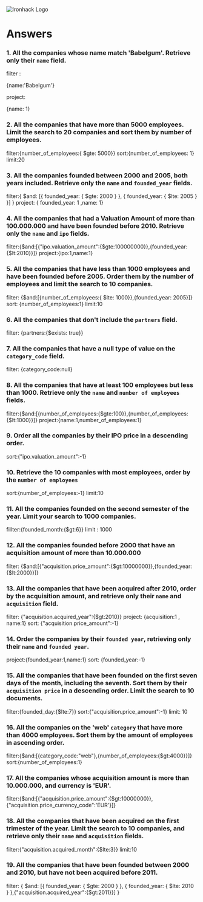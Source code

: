![Ironhack Logo](https://i.imgur.com/1QgrNNw.png)

# Answers

### 1. All the companies whose name match 'Babelgum'. Retrieve only their `name` field.

filter :

{name:'Babelgum'}

project:

{name: 1}

### 2. All the companies that have more than 5000 employees. Limit the search to 20 companies and sort them by **number of employees**.

filter:{number_of_employees:{ $gte: 5000}}
sort:{number_of_employees: 1}
limit:20

### 3. All the companies founded between 2000 and 2005, both years included. Retrieve only the `name` and `founded_year` fields.

filter:{ $and: [{ founded_year: { $gte: 2000 } }, { founded_year: { $lte: 2005 } }] } 
project: { founded_year: 1 ,name: 1}

### 4. All the companies that had a Valuation Amount of more than 100.000.000 and have been founded before 2010. Retrieve only the `name` and `ipo` fields.

filter:{$and:[{"ipo.valuation_amount":{$gte:100000000}},{founded_year:{$lt:2010}}]}
project:{ipo:1,name:1}

### 5. All the companies that have less than 1000 employees and have been founded before 2005. Order them by the number of employees and limit the search to 10 companies.
filter: {$and:[{number_of_employees:{ $lte: 1000}},{founded_year: 2005}]}
sort: {number_of_employees:1}
limit:10

### 6. All the companies that don't include the `partners` field.

filter: {partners:{$exists: true}}

### 7. All the companies that have a null type of value on the `category_code` field.

filter: {category_code:null}

### 8. All the companies that have at least 100 employees but less than 1000. Retrieve only the `name` and `number of employees` fields.

filter:{$and:[{number_of_employees:{$gte:100}},{number_of_employees:{$lt:1000}}]}
project:{name:1,number_of_employees:1}

### 9. Order all the companies by their IPO price in a descending order.

sort:{"ipo.valuation_amount":-1}

### 10. Retrieve the 10 companies with most employees, order by the `number of employees`

sort:{number_of_employees:-1}
limit:10

### 11. All the companies founded on the second semester of the year. Limit your search to 1000 companies.
fillter:{founded_month:{$gt:6}}
limit : 1000
### 12. All the companies founded before 2000 that have an acquisition amount of more than 10.000.000

filter: {$and:[{"acquisition.price_amount":{$gt:10000000}},{founded_year:{$lt:2000}}]}

### 13. All the companies that have been acquired after 2010, order by the acquisition amount, and retrieve only their `name` and `acquisition` field.

filter: {"acquisition.acquired_year":{$gt:2010}}
project: {acquisition:1 , name:1}
sort: {"acquisition.price_amount":-1}

### 14. Order the companies by their `founded year`, retrieving only their `name` and `founded year`.

project:{founded_year:1,name:1}
sort: {founded_year:-1}


### 15. All the companies that have been founded on the first seven days of the month, including the seventh. Sort them by their `acquisition price` in a descending order. Limit the search to 10 documents.

filter:{founded_day:{$lte:7}}
sort:{"acquisition.price_amount":-1}
limit: 10

### 16. All the companies on the 'web' `category` that have more than 4000 employees. Sort them by the amount of employees in ascending order.

filter:{$and:[{category_code:"web"},{number_of_employees:{$gt:4000}}]}
sort:{number_of_employees:1}

### 17. All the companies whose acquisition amount is more than 10.000.000, and currency is 'EUR'.
filter:{$and:[{"acquisition.price_amount":{$gt:10000000}},{"acquisition.price_currency_code":'EUR'}]}


### 18. All the companies that have been acquired on the first trimester of the year. Limit the search to 10 companies, and retrieve only their `name` and `acquisition` fields.

filter:{"acquisition.acquired_month":{$lte:3}}
limit:10

### 19. All the companies that have been founded between 2000 and 2010, but have not been acquired before 2011.

filter: { $and: [{ founded_year: { $gte: 2000 } }, { founded_year: { $lte: 2010 } },{"acquisition.acquired_year":{$gt:2011}}] }
